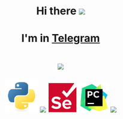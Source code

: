 <div class="nav" Max-width:100%>
  <div class="info" Height=100px Width=100px align="center">
    <h1>Hi there <img src="https://github.com/blackcater/blackcater/raw/main/images/Hi.gif" height="32"<h1>
    <h1>I'm in <a href="https://t.me/iskurb" target="_blank">Telegram</a><h1>
    <img align="center" src="https://www.codewars.com/users/is.kurb/badges/large" height="50"/>
  </div>
    <div align="center">
      <a href="https://www.python.org/"><img src="https://raw.githubusercontent.com/devicons/devicon/1119b9f84c0290e0f0b38982099a2bd027a48bf1/icons/python/python-original.svg" height="90"></a>
      <a href="https://requests.readthedocs.io/"><img src="https://upload.wikimedia.org/wikipedia/commons/a/aa/Requests_Python_Logo.png" height="90"></a>
      <a href="https://www.selenium.dev/"><img src="https://raw.githubusercontent.com/devicons/devicon/1119b9f84c0290e0f0b38982099a2bd027a48bf1/icons/selenium/selenium-original.svg" height="80"></a>
      <a href="https://www.jetbrains.com/pycharm/"><img src="https://raw.githubusercontent.com/devicons/devicon/1119b9f84c0290e0f0b38982099a2bd027a48bf1/icons/pycharm/pycharm-original.svg" height="80"></a>
      <a href="https://www.geeksforgeeks.org/create-html-user-interface-using-eel-in-python/"><img src="https://cdn-icons-png.flaticon.com/512/3819/3819895.png" height="80"></a>
    </div>
</div>
